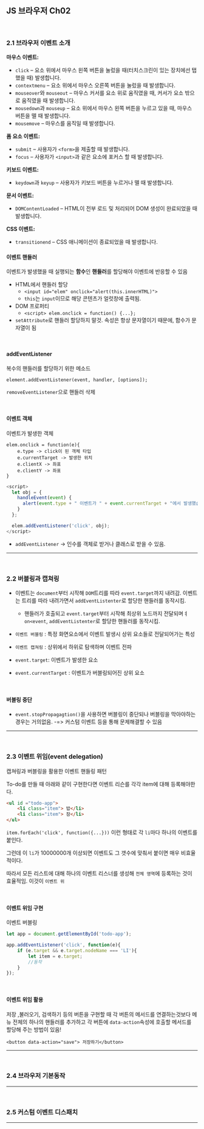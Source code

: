 ## JS 브라우저 Ch02

<br>

### 2.1 브라우저 이벤트 소개

**마우스 이벤트:**

- `click` – 요소 위에서 마우스 왼쪽 버튼을 눌렀을 때(터치스크린이 있는 장치에선 탭 했을 때) 발생합니다.
- `contextmenu` – 요소 위에서 마우스 오른쪽 버튼을 눌렀을 때 발생합니다.
- `mouseover`와 `mouseout` – 마우스 커서를 요소 위로 움직였을 때, 커서가 요소 밖으로 움직였을 때 발생합니다.
- `mousedown`과 `mouseup` – 요소 위에서 마우스 왼쪽 버튼을 누르고 있을 때, 마우스 버튼을 뗄 때 발생합니다.
- `mousemove` – 마우스를 움직일 때 발생합니다.

**폼 요소 이벤트:**

- `submit` – 사용자가 `<form>`을 제출할 때 발생합니다.
- `focus` – 사용자가 `<input>`과 같은 요소에 포커스 할 때 발생합니다.

**키보드 이벤트:**

- `keydown`과 `keyup` – 사용자가 키보드 버튼을 누르거나 뗄 때 발생합니다.

**문서 이벤트:**

- `DOMContentLoaded` – HTML이 전부 로드 및 처리되어 DOM 생성이 완료되었을 때 발생합니다.

**CSS 이벤트:**

- `transitionend` – CSS 애니메이션이 종료되었을 때 발생합니다.





#### 이벤트 핸들러

이벤트가 발생했을 때 실행되는 **함수**인 **핸들러**를 할당해야 이벤트에 반응할 수 있음

- HTML에서 핸들러 할당
  - `<input id="elem" onclick="alert(this.innerHTML)">`
  - `this`는 `input`이므로 해당 콘텐츠가 얼럿창에 출력됨.
- DOM 프로퍼티
  - `<script> elem.onclick = function() {...};`
- `setAttribute`로 핸들러 할당하지 말것. 속성은 항상 문자열이기 때문에, 함수가 문자열이 됨

<br>

#### addEventListener

복수의 핸들러를 할당하기 위한 메소드

`element.addEventListener(event, handler, [options]);`

`removeEventListener`으로 핸들러 삭제

<br>

#### 이벤트 객체

이벤트가 발생한 객체

```
elem.onclick = function(e){
	e.type -> click이 된 객체 타입
	e.currentTarget -> 발생한 위치
	e.clientX -> 좌표
	e.clientY -> 좌표
}
```

```javascript
<script>
  let obj = {
    handleEvent(event) {
      alert(event.type + " 이벤트가 " + event.currentTarget + "에서 발생했습니다.");
    }
  };

  elem.addEventListener('click', obj);
</script>
```

- `addEventListener` -> 인수를 객체로 받거나 클래스로 받을 수 있음.

---

<br>

### 2.2 버블링과 캡쳐링



- 이벤트는 `document`부터 시작해 `DOM`트리를 따라 `event.target`까지 내려감. 이벤트는 트리를 따라 내려가면서 `addEventListenter`로 할당한 핸들러를 동작시킴.
  - 핸들러가 호출되고 `event.target`부터 시작해 최상위 노드까지 전달되며ㅕ `on<event`, `addEventListenter`로 할당한 핸들러를 동작시킴.

- `이벤트 버블링` : 특정 화면요소에서 이벤트 발생시 상위 요소들로 전달되어가는 특성
- `이벤트 캡쳐링` : 상위에서 하위로 탐색하며 이벤트 전파
- `event.target`: 이벤트가 발생한 요소
- `event.currentTarget` : 이벤트가 버블링되어진 상위 요소

<br>

#### 버블링 중단

- `event.stopPropagagtion()`을 사용하면 버블링이 중단되나 버블링을 막아야하는 경우는 거의없음. -=> 커스텀 이벤트 등을 통해 문제해결할 수 있음

---

<br>

### 2.3 이벤트 위임(event delegation)

캡쳐링과 버블링을 활용한 이벤트 핸들링 패턴

To-do를 만들 때 아래와 같이 구현한다면 이벤트 리슨를 각각 item에 대해 등록해야한다.

```html
<ul id ="todo-app">
    <li class="item"> 밥</li>
	<li class="item"> 잠</li>
</ul>
```



`item.forEach('click', function({...}))` 이런 형태로 각 `li`마다 하나의 이벤트를 붙인다. 

그런데 이 `li`가 10000000개 이상되면 이벤트도 그 갯수에 맞춰서 붙이면 매우 비효율적이다.

따라서 모든 리스트에 대해 하나의 이벤트 리스너를 생성해 `전체 영역`에 등록하는 것이 효율적임. 이것이 `이벤트 위`

<br>

#### 이벤트 위임 구현

이벤트 버블링

```javascript
let app = document.getElementById('todo-app');

app.addEventListener('click', function(e){
    if (e.target && e.target.nodeName === 'LI'){
        let item = e.target;
        //동작
    }
});
```

<br>

#### 이벤트 위임 활용

저장 ,불러오기, 검색하기 등의 버튼을 구현할 때 각 버튼의 메서드를 연결하는것보다 메뉴 전체의 하나의 핸들러를 추가하고 각 버튼에 `data-action`속성에 호출할 메서드를 할당해 주는 방법이 있음!

`<button data-action="save"> 저장하기</button>`



---

<br>

### 2.4 브라우저 기본동작

----

<br>

### 2.5 커스텀 이벤트 디스패치

---


